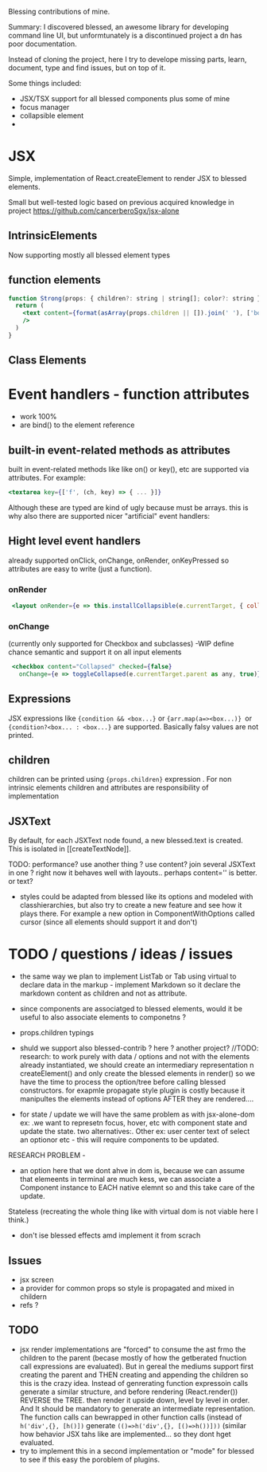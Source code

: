 Blessing contributions of mine.

Summary: I discovered blessed, an awesome library for developing command line UI, but unformtunately is a discontinued project a dn has poor documentation. 

Instead of cloning the project, here I try to develope missing parts, learn, document, type and find issues, but on top of it.

Some things included:

 * JSX/TSX support for all blessed components plus some of mine
 * focus manager
 * collapsible element
 * 


# JSX


 Simple, implementation of React.createElement to render JSX to blessed elements. 
 
Small but well-tested logic based on previous acquired knowledge in project https://github.com/cancerberoSgx/jsx-alone
 

## IntrinsicElements

Now supporting mostly all blessed element types

## function elements

```jsx
function Strong(props: { children?: string | string[]; color?: string }) {
  return (
    <text content={format(asArray(props.children || []).join(' '), ['bold', props.color].filter(notUndefined))}
    />
  )
}
```

## Class Elements

# Event handlers - function attributes

 * work 100%
 * are bind() to the element reference

## built-in event-related methods as attributes
built in event-related methods like like on() or key(), etc are supported via attributes. For example: 

  ```jsx
<textarea key={['f', (ch, key) => { ... }]}
  ```

Although these are typed are kind of ugly because must be arrays. this is why also there are supported nicer "artificial" event handlers:

## Hight level event handlers

already supported onClick, onChange, onRender, onKeyPressed so attributes are easy to write (just a function). 

### onRender

```jsx
 <layout onRender={e => this.installCollapsible(e.currentTarget, { collapsedHeight: 4 })}
```

### onChange

(currently only supported for Checkbox and subclasses)  -WIP define chance semantic and support it on all input elements
```jsx
 <checkbox content="Collapsed" checked={false}
   onChange={e => toggleCollapsed(e.currentTarget.parent as any, true)}
```

## Expressions

JSX expressions like `{condition && <box...}` or `{arr.map(a=><box...)} `or `{condition?<box... : <box...}` are supported. Basically falsy values are not printed.

## children

children can be printed using `{props.children}` expression . For non intrinsic elements children and attributes are responsibility of implementation

## JSXText

By default, for each JSXText node found, a new blessed.text is created. This is isolated in [[createTextNode]]. 

TODO: performance? use another thing ? use content? join several JSXText in one ?  right now it behaves well with layouts.. perhaps content='' is better. or text?

 * styles could be adapted from blessed like its options and modeled with classhierarchies, but also try to create a new feature and see how it plays there. For example a new option in ComponentWithOptions called cursor (since all elements should support it and don't)

# TODO / questions / ideas / issues

 * the same way we plan to implement ListTab or Tab using virtual to declare data in the markup - implement Markdown so it declare the markdown content as children and not as attribute.

 * since components are associatged to blessed elements, would it be useful to also associate elements to componetns ?
 * props.children typings
 * shuld we support also blessed-contrib ? here ? another project?
 //TODO: research: to work purely with data / options and not with the elements already instantiated, we should create an intermediary representation  n createElement() and only create the blessed elements in render() so we have the time to process the option/tree before calling blessed constructors. for exapmle propagate style plugin is costly because it manipultes the elements instead of options AFTER they are rendered.... 
  * for state / update we will have the same problem as with jsx-alone-dom ex: .we want to represetn focus, hover, etc with component state and update the state. two alternatives:. Other ex: user center text of select an optionor etc - this will require components to be updated. 

RESEARCH PROBLEM -
   * an option here that we dont ahve in dom is, because we can assume that elemeents in terminal are much kess, we can associate a Component instance to EACH native elemnt so and this take care of the update. 

   Stateless (recreating the whole thing like with virtual dom is not viable here I think.)

   * don't ise blessed effects amd implement it from scrach



## Issues

 * jsx screen
 * a provider for common props so style is propagated and mixed in childern
 * refs ?   

## TODO 

 * jsx render implementations are "forced" to consume the ast frmo the children to the parent (becase mostly of how the getberated fnuction call expressions are evaluated). But in gereal the mediums support first creating the parent and THEN creating and appending the children so this is the crazy idea. Instead of genrerating function expressoin calls generate a similar structure, and before rendering (React.render()) REVERSE the TREE. then render it upside down, level by level in order.  And It should be mandatory to generate an intermediate representation. The function calls can bewrapped in other function calls (instead of `h('div',{}, [h()])` generate  `(()=>h('div',{}, [()=>h())]))`  (similar how behavior JSX tahs like <If> are implemented... so they dont hget evaluated.
  * try to implement this in a second implementation or "mode" for blessed to see if this  easy the poroblem of plugins.
